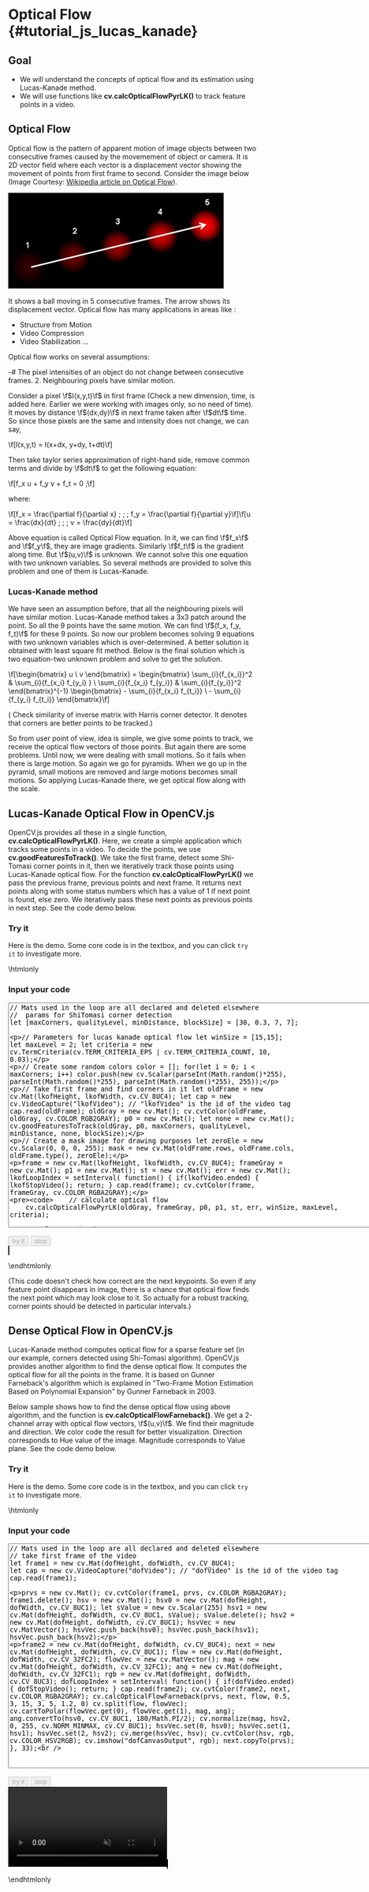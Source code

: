 Optical Flow {#tutorial_js_lucas_kanade}
============

Goal
----

-   We will understand the concepts of optical flow and its estimation using Lucas-Kanade
    method.
-   We will use functions like **cv.calcOpticalFlowPyrLK()** to track feature points in a
    video.

Optical Flow
------------

Optical flow is the pattern of apparent motion of image objects between two consecutive frames
caused by the movemement of object or camera. It is 2D vector field where each vector is a
displacement vector showing the movement of points from first frame to second. Consider the image
below (Image Courtesy: [Wikipedia article on Optical
Flow](http://en.wikipedia.org/wiki/Optical_flow)).

![image](images/optical_flow_basic1.jpg)

It shows a ball moving in 5 consecutive frames. The arrow shows its displacement vector. Optical
flow has many applications in areas like :

-   Structure from Motion
-   Video Compression
-   Video Stabilization ...

Optical flow works on several assumptions:

-#  The pixel intensities of an object do not change between consecutive frames.
2.  Neighbouring pixels have similar motion.

Consider a pixel \f$I(x,y,t)\f$ in first frame (Check a new dimension, time, is added here. Earlier we
were working with images only, so no need of time). It moves by distance \f$(dx,dy)\f$ in next frame
taken after \f$dt\f$ time. So since those pixels are the same and intensity does not change, we can say,

\f[I(x,y,t) = I(x+dx, y+dy, t+dt)\f]

Then take taylor series approximation of right-hand side, remove common terms and divide by \f$dt\f$ to
get the following equation:

\f[f_x u + f_y v + f_t = 0 \;\f]

where:

\f[f_x = \frac{\partial f}{\partial x} \; ; \; f_y = \frac{\partial f}{\partial y}\f]\f[u = \frac{dx}{dt} \; ; \; v = \frac{dy}{dt}\f]

Above equation is called Optical Flow equation. In it, we can find \f$f_x\f$ and \f$f_y\f$, they are image
gradients. Similarly \f$f_t\f$ is the gradient along time. But \f$(u,v)\f$ is unknown. We cannot solve this
one equation with two unknown variables. So several methods are provided to solve this problem and
one of them is Lucas-Kanade.

### Lucas-Kanade method

We have seen an assumption before, that all the neighbouring pixels will have similar motion.
Lucas-Kanade method takes a 3x3 patch around the point. So all the 9 points have the same motion. We
can find \f$(f_x, f_y, f_t)\f$ for these 9 points. So now our problem becomes solving 9 equations with
two unknown variables which is over-determined. A better solution is obtained with least square fit
method. Below is the final solution which is two equation-two unknown problem and solve to get the
solution.

\f[\begin{bmatrix} u \\ v \end{bmatrix} =
\begin{bmatrix}
    \sum_{i}{f_{x_i}}^2  &  \sum_{i}{f_{x_i} f_{y_i} } \\
    \sum_{i}{f_{x_i} f_{y_i}} & \sum_{i}{f_{y_i}}^2
\end{bmatrix}^{-1}
\begin{bmatrix}
    - \sum_{i}{f_{x_i} f_{t_i}} \\
    - \sum_{i}{f_{y_i} f_{t_i}}
\end{bmatrix}\f]

( Check similarity of inverse matrix with Harris corner detector. It denotes that corners are better
points to be tracked.)

So from user point of view, idea is simple, we give some points to track, we receive the optical
flow vectors of those points. But again there are some problems. Until now, we were dealing with
small motions. So it fails when there is large motion. So again we go for pyramids. When we go up in
the pyramid, small motions are removed and large motions becomes small motions. So applying
Lucas-Kanade there, we get optical flow along with the scale.

Lucas-Kanade Optical Flow in OpenCV.js
-----------------------------------

OpenCV.js provides all these in a single function, **cv.calcOpticalFlowPyrLK()**. Here, we create a
simple application which tracks some points in a video. To decide the points, we use
**cv.goodFeaturesToTrack()**. We take the first frame, detect some Shi-Tomasi corner points in it,
then we iteratively track those points using Lucas-Kanade optical flow. For the function
**cv.calcOpticalFlowPyrLK()** we pass the previous frame, previous points and next frame. It
returns next points along with some status numbers which has a value of 1 if next point is found,
else zero. We iteratively pass these next points as previous points in next step. See the code demo
below.

### Try it

Here is the demo. Some core code is in the textbox, and you can click `try it` to 
investigate more.

\htmlonly
<head>
<style>
canvas {
    border: 1px solid black;
}
.err {
    color: red;
}
</style>
</head>
<body>

<div id="CodeArea">
<h3>Input your code</h3>
<textarea rows="30" cols="90" id="lkofTestCode" spellcheck="false">
// Mats used in the loop are all declared and deleted elsewhere
//  params for ShiTomasi corner detection
let [maxCorners, qualityLevel, minDistance, blockSize] = [30, 0.3, 7, 7];

// Parameters for lucas kanade optical flow
let winSize  = [15,15];
let maxLevel = 2;
let criteria = new cv.TermCriteria(cv.TERM_CRITERIA_EPS | cv.TERM_CRITERIA_COUNT, 10, 0.03);

// Create some random colors
color = [];
for(let i = 0; i < maxCorners; i++)
    color.push(new cv.Scalar(parseInt(Math.random()*255), parseInt(Math.random()*255), parseInt(Math.random()*255), 255));

// Take first frame and find corners in it
let oldFrame = new cv.Mat(lkofHeight, lkofWidth, cv.CV_8UC4);
let cap = new cv.VideoCapture("lkofVideo"); // "lkofVideo" is the id of the video tag
cap.read(oldFrame);
oldGray = new cv.Mat();
cv.cvtColor(oldFrame, oldGray, cv.COLOR_RGB2GRAY);
p0 = new cv.Mat();
let none = new cv.Mat();
cv.goodFeaturesToTrack(oldGray, p0, maxCorners, qualityLevel, minDistance, none, blockSize);

// Create a mask image for drawing purposes
let zeroEle = new cv.Scalar(0, 0, 0, 255);
mask = new cv.Mat(oldFrame.rows, oldFrame.cols, oldFrame.type(), zeroEle);

frame = new cv.Mat(lkofHeight, lkofWidth, cv.CV_8UC4);
frameGray = new cv.Mat();
p1 = new cv.Mat();
st = new cv.Mat();
err = new cv.Mat();
lkofLoopIndex = setInterval(
    function() {
        if(lkofVideo.ended) {
            lkofStopVideo();
            return;
        }
        cap.read(frame);
        cv.cvtColor(frame, frameGray, cv.COLOR_RGBA2GRAY);

        // calculate optical flow
        cv.calcOpticalFlowPyrLK(oldGray, frameGray, p0, p1, st, err, winSize, maxLevel, criteria);

        // Select good points
        let goodNew = [];
        let goodOld = [];
        for(let i = 0; i < st.rows; i++) {
            if(st.data()[i] === 1) {
                goodNew.push([p1.data32f()[i*2], p1.data32f()[i*2+1]]);
                goodOld.push([p0.data32f()[i*2], p0.data32f()[i*2+1]]);
            }
        }

        // draw the tracks
        for(let i = 0; i < goodNew.length; i++) {
            cv.line(mask, goodNew[i], goodOld[i], color[i], 2);
            cv.circle(frame, goodNew[i], 5, color[i],-1);
        }
        cv.add(frame, mask, frame);

        cv.imshow("lkofCanvasOutput", frame);

        // Now update the previous frame and previous points
        frameGray.copyTo(oldGray);
        p0.delete(); p0 = null;
        p0 = new cv.Mat(goodNew.length, 1, cv.CV_32FC2);
        for(let i = 0; i < goodNew.length; i++) {
            p0.data32f()[i*2] = goodNew[i][0];
            p0.data32f()[i*2+1] = goodNew[i][1];
        }
    }, 33); 
</textarea>
<p class="err" id="lkofErr"></p>
</div> 
<div id="contentarea">
    <button id="lkofStartup" disabled="true" onclick="lkofStartup()">try it</button>
    <button id="lkofStop" disabled="true" onclick="lkofStopVideo()">stop</button><br>
    <video id="lkofVideo" src="box.mp4" width="640" muted hidden>Your browser does not support the video tag.</video>
    <canvas id="lkofCanvasOutput"></canvas>
</div>
<script src="adapter.js"></script>
<script src="utils.js"></script>
<script async src="opencv.js" id="opencvjs"></script>
<script>
// lkof means Lucas-Kanade Optical Flow
// Some HTML elements we need to configure.
let lkofVideo = document.getElementById("lkofVideo");
let lkofStop = document.getElementById("lkofStop");

// In this case, We set width 640, and the height will be computed based on the input video.
let lkofWidth = lkofVideo.width;
let lkofHeight = null;
let lkofLoopIndex = null;
let frame = null;
let oldGray = null;
let frameGray = null;
let p0 = null;
let p1 = null;
let st = null;
let err = null;
let mask = null;
let color = null;

lkofVideo.oncanplay = function() {
    lkofVideo.setAttribute("height", lkofVideo.videoHeight/lkofVideo.videoWidth*lkofVideo.width);
    lkofHeight = lkofVideo.height;
};

lkofVideo.onended = lkofStopVideo;

function lkofStartup() {
    if(lkofVideo.readyState !== 4)
        lkofVideo.load();
    lkofVideo.play();
    lkofStop.disabled = false;

    let lkofTestCode = document.getElementById("lkofTestCode").value;
    try {
        eval(lkofTestCode);
        document.getElementById("lkofErr").innerHTML = " ";
    } catch(err) {
        document.getElementById("lkofErr").innerHTML = err;
    }   
    document.getElementById("lkofStartup").disabled = true;
}

function lkofStopVideo() {
    clearInterval(lkofLoopIndex);
    if (frame != null && !frame.isDeleted()) {
        frame.delete();
        frame = null;
    }
    if (oldGray != null && !oldGray.isDeleted()) {
        oldGray.delete();
        oldGray = null;
    }
    if (frameGray != null && !frameGray.isDeleted()) {
        frameGray.delete();
        frameGray = null;
    }
    if (p0 != null && !p0.isDeleted()) {
        p0.delete();
        p0 = null;
    }
    if (p1 != null && !p1.isDeleted()) {
        p1.delete();
        p1 = null;
    }
    if (st != null && !st.isDeleted()) {
        st.delete();
        st = null;
    }
    if (err != null && !err.isDeleted()) {
        err.delete();
        err = null;
    }
    if (mask != null && !mask.isDeleted()) {
        mask.delete();
        mask = null;
    }
    if (color != null && color.length > 0 && !color[0].isDeleted()) {
        for(let i = 0; i < color.length; i++)
            color[i].delete();
        color = null;
    }
    //document.getElementById("lkofCanvasOutput").getContext("2d").clearRect(0, 0, lkofWidth, lkofHeight);
    lkofVideo.pause();
    lkofVideo.currentTime = 0;
    document.getElementById("lkofStartup").disabled = false;
}
</script>
</body>
\endhtmlonly

(This code doesn't check how correct are the next keypoints. So even if any feature point disappears
in image, there is a chance that optical flow finds the next point which may look close to it. So
actually for a robust tracking, corner points should be detected in particular intervals.)

Dense Optical Flow in OpenCV.js
----------------------------

Lucas-Kanade method computes optical flow for a sparse feature set (in our example, corners detected
using Shi-Tomasi algorithm). OpenCV.js provides another algorithm to find the dense optical flow. It
computes the optical flow for all the points in the frame. It is based on Gunner Farneback's
algorithm which is explained in "Two-Frame Motion Estimation Based on Polynomial Expansion" by
Gunner Farneback in 2003.

Below sample shows how to find the dense optical flow using above algorithm, and the function is 
**cv.calcOpticalFlowFarneback()**. We get a 2-channel array with optical flow vectors, \f$(u,v)\f$. 
We find their magnitude and direction. We color code the result for better visualization. Direction 
corresponds to Hue value of the image. Magnitude corresponds to Value plane. See the code demo below.

### Try it

Here is the demo. Some core code is in the textbox, and you can click `try it` to 
investigate more.

\htmlonly
<head>
<style>
video {
    border: 1px solid black;
}
canvas {
    border: 1px solid black;
}
.err {
    color: red;
}
</style>
</head>
<body>

<div id="CodeArea">
<h3>Input your code</h3>
<textarea rows="30" cols="90" id="dofTestCode" spellcheck="false">
// Mats used in the loop are all declared and deleted elsewhere
// take first frame of the video
let frame1 = new cv.Mat(dofHeight, dofWidth, cv.CV_8UC4);
let cap = new cv.VideoCapture("dofVideo"); // "dofVideo" is the id of the video tag
cap.read(frame1);

prvs = new cv.Mat();
cv.cvtColor(frame1, prvs, cv.COLOR_RGBA2GRAY);
frame1.delete();
hsv = new cv.Mat();
hsv0 = new cv.Mat(dofHeight, dofWidth, cv.CV_8UC1);
let sValue = new cv.Scalar(255)
hsv1 = new cv.Mat(dofHeight, dofWidth, cv.CV_8UC1, sValue);
sValue.delete();
hsv2 = new cv.Mat(dofHeight, dofWidth, cv.CV_8UC1);
hsvVec = new cv.MatVector();
hsvVec.push_back(hsv0); hsvVec.push_back(hsv1); hsvVec.push_back(hsv2);

frame2 = new cv.Mat(dofHeight, dofWidth, cv.CV_8UC4);
next = new cv.Mat(dofHeight, dofWidth, cv.CV_8UC1);
flow = new cv.Mat(dofHeight, dofWidth, cv.CV_32FC2);
flowVec = new cv.MatVector();
mag = new cv.Mat(dofHeight, dofWidth, cv.CV_32FC1);
ang = new cv.Mat(dofHeight, dofWidth, cv.CV_32FC1);
rgb = new cv.Mat(dofHeight, dofWidth, cv.CV_8UC3);
dofLoopIndex = setInterval(
    function() {
        if(dofVideo.ended) {
            dofStopVideo();
            return;
        }
        cap.read(frame2);
        cv.cvtColor(frame2, next, cv.COLOR_RGBA2GRAY);
        cv.calcOpticalFlowFarneback(prvs, next, flow, 0.5, 3, 15, 3, 5, 1.2, 0)
        cv.split(flow, flowVec);
        cv.cartToPolar(flowVec.get(0), flowVec.get(1), mag, ang);
        ang.convertTo(hsv0, cv.CV_8UC1, 180/Math.PI/2);
        cv.normalize(mag, hsv2, 0, 255, cv.NORM_MINMAX, cv.CV_8UC1);
        hsvVec.set(0, hsv0); hsvVec.set(1, hsv1); hsvVec.set(2, hsv2);
        cv.merge(hsvVec, hsv);
        cv.cvtColor(hsv, rgb, cv.COLOR_HSV2RGB);
        cv.imshow("dofCanvasOutput", rgb);
        next.copyTo(prvs);
    }, 33);    
</textarea>
<p class="err" id="dofErr"></p>
</div>
<div id="contentarea">
    <button id="dofStartup" disabled="true" onclick="dofStartup()">try it</button>
    <button id="dofStop" disabled="true" onclick="dofStopVideo()">stop</button><br>
    <video id="dofVideo" src="box.mp4" width="320" muted>Your browser does not support the video tag.</video>
    <canvas id="dofCanvasOutput"></canvas>
</div>
<script>
// dof means Dense Optical Flow
// Some HTML elements we need to configure.
let dofVideo = document.getElementById("dofVideo");
let dofStop = document.getElementById("dofStop");

// In this case, We set width 320, and the height will be computed based on the input video.
let dofWidth = dofVideo.width;
let dofHeight = null;
let dofLoopIndex = null;
let prvs = null;
let hsv = null;
let hsv0 = null;
let hsv1 = null;
let hsv2 = null;
let hsvVec = null;
let frame2 = null;
let next = null;
let flow = null;
let flowVec = null;
let mag = null;
let ang = null;
let rgb = null;

dofVideo.oncanplay = function() {
    dofVideo.setAttribute("height", dofVideo.videoHeight/dofVideo.videoWidth*dofVideo.width);
    dofHeight = dofVideo.height;
};

dofVideo.onended = dofStopVideo;

function dofStartup() {
    if(dofVideo.readyState !== 4)
        dofVideo.load();
    dofVideo.play();
    dofStop.disabled = false;
    let dofTestCode = document.getElementById("dofTestCode").value;

    try {
        eval(dofTestCode);
        document.getElementById("dofErr").innerHTML = " ";
    } catch(err) {
        document.getElementById("dofErr").innerHTML = err;
    }
    document.getElementById("dofStartup").disabled = true;
}

function dofStopVideo() {
    clearInterval(dofLoopIndex);
    if (prvs != null && !prvs.isDeleted()) {
        prvs.delete();
        prvs = null;
    }
    if (hsv != null && !hsv.isDeleted()) {
        hsv.delete();
        hsv = null;
    }
    if (hsv0 != null && !hsv0.isDeleted()) {
        hsv0.delete();
        hsv0 = null;
    }
    if (hsv1 != null && !hsv1.isDeleted()) {
        hsv1.delete();
        hsv1 = null;
    }
    if (hsv2 != null && !hsv2.isDeleted()) {
        hsv2.delete();
        hsv2 = null;
    }
    if (hsvVec != null && !hsvVec.isDeleted()) {
        hsvVec.delete();
        hsvVec = null;
    }
    if (frame2 != null && !frame2.isDeleted()) {
        frame2.delete();
        frame2 = null;
    }
    if (flow != null && !flow.isDeleted()) {
        flow.delete();
        flow = null;
    }
    if (flowVec != null && !flowVec.isDeleted()) {
        flowVec.delete();
        flowVec = null;
    }
    if (next != null && !next.isDeleted()) {
        next.delete();
        next = null;
    }
    if (mag != null && !mag.isDeleted()) {
        mag.delete();
        mag = null;
    }
    if (ang != null && !ang.isDeleted()) {
        ang.delete();
        ang = null;
    }
    if (rgb != null && !rgb.isDeleted()) {
        rgb.delete();
        rgb = null;
    }
    //document.getElementById("dofCanvasOutput").getContext("2d").clearRect(0, 0, dofWidth, dofHeight);
    dofVideo.pause();
    dofVideo.currentTime = 0;
    document.getElementById("dofStartup").disabled = false;
}


function onReady() {
    document.getElementById("lkofStartup").disabled = false;
    document.getElementById("dofStartup").disabled = false;
}
if (typeof cv !== 'undefined') {
    onReady();
} else {
    document.getElementById("opencvjs").onload = onReady;
}
</script>
</body>
\endhtmlonly
